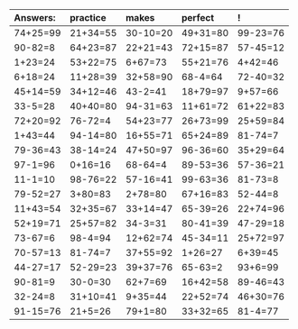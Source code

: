 | Answers: | practice | makes | perfect | ! |
| :--- | :--- | :--- | :--- | :--- |
| 74+25=99 | 21+34=55 | 30-10=20 | 49+31=80 | 99-23=76 | 
| 90-82=8 | 64+23=87 | 22+21=43 | 72+15=87 | 57-45=12 | 
| 1+23=24 | 53+22=75 | 6+67=73 | 55+21=76 | 4+42=46 | 
| 6+18=24 | 11+28=39 | 32+58=90 | 68-4=64 | 72-40=32 | 
| 45+14=59 | 34+12=46 | 43-2=41 | 18+79=97 | 9+57=66 | 
| 33-5=28 | 40+40=80 | 94-31=63 | 11+61=72 | 61+22=83 | 
| 72+20=92 | 76-72=4 | 54+23=77 | 26+73=99 | 25+59=84 | 
| 1+43=44 | 94-14=80 | 16+55=71 | 65+24=89 | 81-74=7 | 
| 79-36=43 | 38-14=24 | 47+50=97 | 96-36=60 | 35+29=64 | 
| 97-1=96 | 0+16=16 | 68-64=4 | 89-53=36 | 57-36=21 | 
| 11-1=10 | 98-76=22 | 57-16=41 | 99-63=36 | 81-73=8 | 
| 79-52=27 | 3+80=83 | 2+78=80 | 67+16=83 | 52-44=8 | 
| 11+43=54 | 32+35=67 | 33+14=47 | 65-39=26 | 22+74=96 | 
| 52+19=71 | 25+57=82 | 34-3=31 | 80-41=39 | 47-29=18 | 
| 73-67=6 | 98-4=94 | 12+62=74 | 45-34=11 | 25+72=97 | 
| 70-57=13 | 81-74=7 | 37+55=92 | 1+26=27 | 6+39=45 | 
| 44-27=17 | 52-29=23 | 39+37=76 | 65-63=2 | 93+6=99 | 
| 90-81=9 | 30-0=30 | 62+7=69 | 16+42=58 | 89-46=43 | 
| 32-24=8 | 31+10=41 | 9+35=44 | 22+52=74 | 46+30=76 | 
| 91-15=76 | 21+5=26 | 79+1=80 | 33+32=65 | 81-4=77 | 
